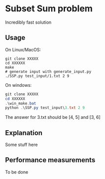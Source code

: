 # Subset Sum problem

Incredibly fast solution

## Usage

On Linux/MacOS:

```shell
git clone XXXXX
cd XXXXXX
make
# generate input with generate_input.py
./SSP.py test_input/1.txt 2 9
```

On windows:

```powershell
git clone XXXXX
cd XXXXXX
.\win_make.bat
python .\SSP.py test_input\3.txt 2 9
```

The answer for 3.txt should be [4, 5] and [3, 6]

## Explanation

Some stuff here

## Performance measurements

To be done
